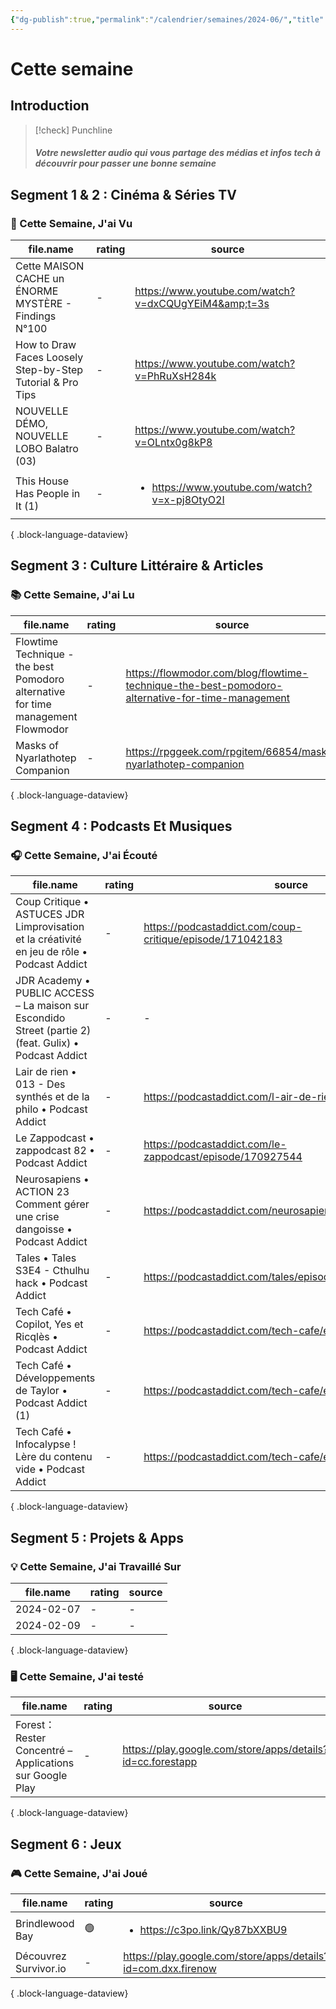 ```yaml
---
{"dg-publish":true,"permalink":"/calendrier/semaines/2024-06/","title":"Cette semaine"}
---
```



# Cette semaine

## Introduction

> [!check] Punchline
> ##### Votre newsletter audio qui vous partage des médias et infos tech à découvrir pour passer une bonne semaine



## Segment 1 & 2 : Cinéma & Séries TV

### 🍿 Cette Semaine, J'ai Vu

| file.name                                                   | rating | source                                                        |
| ----------------------------------------------------------- | ------ | ------------------------------------------------------------- |
| Cette MAISON CACHE un ÉNORME MYSTÈRE - Findings N°100       | \-     | https://www.youtube.com/watch?v=dxCQUgYEiM4&amp;t=3s          |
| How to Draw Faces Loosely  Step-by-Step Tutorial & Pro Tips | \-     | https://www.youtube.com/watch?v=PhRuXsH284k                   |
| NOUVELLE DÉMO, NOUVELLE LOBO  Balatro (03)                  | \-     | https://www.youtube.com/watch?v=OLntx0g8kP8                   |
| This House Has People in It (1)                             | \-     | <ul><li>https://www.youtube.com/watch?v=x-pj8OtyO2I</li></ul> |

{ .block-language-dataview}

## Segment 3 : Culture Littéraire & Articles

### 📚 Cette Semaine, J'ai Lu

| file.name                                                                         | rating | source                                                                                          |
| --------------------------------------------------------------------------------- | ------ | ----------------------------------------------------------------------------------------------- |
| Flowtime Technique - the best Pomodoro alternative for time management  Flowmodor | \-     | https://flowmodor.com/blog/flowtime-technique-the-best-pomodoro-alternative-for-time-management |
| Masks of Nyarlathotep Companion                                                   | \-     | https://rpggeek.com/rpgitem/66854/masks-nyarlathotep-companion                                  |

{ .block-language-dataview}

## Segment 4 : Podcasts Et Musiques

### 🎧 Cette Semaine, J'ai Écouté

| file.name                                                                                              | rating | source                                                    |
| ------------------------------------------------------------------------------------------------------ | ------ | --------------------------------------------------------- |
| Coup Critique • ASTUCES JDR  Limprovisation et la créativité en jeu de rôle • Podcast Addict           | \-     | https://podcastaddict.com/coup-critique/episode/171042183 |
| JDR Academy • PUBLIC ACCESS – La maison sur Escondido Street (partie 2) (feat. Gulix) • Podcast Addict | \-     | \-                                                        |
| Lair de rien • 013 - Des synthés et de la philo • Podcast Addict                                       | \-     | https://podcastaddict.com/l-air-de-rien/episode/170843978 |
| Le Zappodcast • zappodcast 82 • Podcast Addict                                                         | \-     | https://podcastaddict.com/le-zappodcast/episode/170927544 |
| Neurosapiens • ACTION 23 Comment gérer une crise dangoisse • Podcast Addict                            | \-     | https://podcastaddict.com/neurosapiens/episode/170596323  |
| Tales • Tales S3E4 - Cthulhu hack • Podcast Addict                                                     | \-     | https://podcastaddict.com/tales/episode/170843979         |
| Tech Café • Copilot, Yes et Ricqlès • Podcast Addict                                                   | \-     | https://podcastaddict.com/tech-cafe/episode/170745930     |
| Tech Café • Développements de Taylor • Podcast Addict (1)                                              | \-     | https://podcastaddict.com/tech-cafe/episode/170588008     |
| Tech Café • Infocalypse ! Lère du contenu vide • Podcast Addict                                        | \-     | https://podcastaddict.com/tech-cafe/episode/170941837     |

{ .block-language-dataview}

## Segment 5 : Projets & Apps

### 💡 Cette Semaine, J'ai Travaillé Sur

| file.name  | rating | source |
| ---------- | ------ | ------ |
| 2024-02-07 | \-     | \-     |
| 2024-02-09 | \-     | \-     |

{ .block-language-dataview}

### 🖥 Cette Semaine, J'ai testé

| file.name                                              | rating | source                                                     |
| ------------------------------------------------------ | ------ | ---------------------------------------------------------- |
| Forest：Rester Concentré – Applications sur Google Play | \-     | https://play.google.com/store/apps/details?id=cc.forestapp |

{ .block-language-dataview}

## Segment 6 : Jeux

### 🎮 Cette Semaine, J'ai Joué

| file.name             | rating | source                                                        |
| --------------------- | ------ | ------------------------------------------------------------- |
| Brindlewood Bay       | 🟢     | <ul><li>https://c3po.link/Qy87bXXBU9</li></ul>                |
| Découvrez Survivor.io | \-     | https://play.google.com/store/apps/details?id=com.dxx.firenow |

{ .block-language-dataview}
